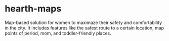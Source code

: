# hearth-maps
Map-based solution for women to maximaze their safety and comfortability in the city. It includes features like the safest route to a certain location, map points of period, mom, and toddler-friendly places.

